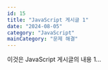```yaml
---
id: 15
title: "JavaScript 게시글 1"
date: "2024-08-05"
category: "JavaScript"
mainCategory: "문제 해결"
---
```


이것은 JavaScript 게시글의 내용 1...
